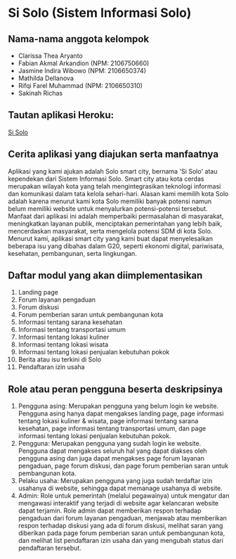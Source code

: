 # Si Solo (Sistem Informasi Solo)

## Nama-nama anggota kelompok
- Clarissa Thea Aryanto
- Fabian Akmal Arkandion (NPM: 2106750660)
- Jasmine Indira Wibowo (NPM: 2106650374)
- Mathilda Dellanova
- Rifqi Farel Muhammad (NPM: 2106650310)
- Sakinah Richas

## Tautan aplikasi Heroku:
   [Si Solo](https://sisolo.herokuapp.com/)

## Cerita aplikasi yang diajukan serta manfaatnya
Aplikasi yang kami ajukan adalah Solo smart city, bernama 'Si Solo' atau kependekan dari Sistem Informasi Solo. Smart city atau kota cerdas merupakan wilayah kota yang telah mengintegrasikan teknologi informasi dan komunikasi dalam tata kelola sehari-hari. Alasan kami memilih kota Solo adalah karena menurut kami kota Solo memiliki banyak potensi namun belum memiliki website untuk menyalurkan potensi-potensi tersebut. Manfaat dari aplikasi ini adalah memperbaiki permasalahan di masyarakat, meningkatkan layanan publik, menciptakan pemerintahan yang lebih baik, mencerdaskan masyarakat, serta mengelola potensi SDM di kota Solo. Menurut kami, aplikasi smart city yang kami buat dapat menyelesaikan beberapa isu yang dibahas dalam G20, seperti ekonomi digital, pariwisata, kesehatan, pembangunan, serta lingkungan.

## Daftar modul yang akan diimplementasikan
1. Landing page
2. Forum layanan pengaduan
3. Forum diskusi
4. Forum pemberian saran untuk pembangunan kota
5. Informasi tentang sarana kesehatan
6. Informasi tentang transportasi umum
7. Informasi tentang lokasi kuliner
8. Informasi tentang lokasi wisata
9. Informasi tentang lokasi penjualan kebutuhan pokok
10. Berita atau isu terkini di Solo
11. Pendaftaran izin usaha

## Role atau peran pengguna beserta deskripsinya
1. Pengguna asing: Merupakan pengguna yang belum login ke website. Pengguna asing hanya dapat mengakses landing page, page informasi tentang lokasi kuliner & wisata, page informasi tentang sarana kesehatan, page informasi tentang transportasi umum, dan page informasi tentang lokasi penjualan kebutuhan pokok.
2. Pengguna: Merupakan pengguna yang sudah login ke website. Pengguna dapat mengakses seluruh hal yang dapat diakses oleh pengguna asing dan juga dapat mengakses page forum layanan pengaduan, page forum diskusi, dan page forum pemberian saran untuk pembangunan kota.
3. Pelaku usaha: Merupakan pengguna yang juga sudah terdaftar izin usahanya di website, sehingga dapat memanage usahanya di website. 
4. Admin: Role untuk pemerintah (melalui pegawainya) untuk mengatur dan mengawasi interaktif yang terjadi di website agar kelancaran website dapat terjamin. Role admin dapat memberikan respon terhadap pengaduan dari forum layanan pengaduan, menjawab atau memberikan respon terhadap diskusi yang ada di forum diskusi, melihat saran yang diberikan pada page forum pemberian saran untuk pembangunan kota, dan melihat list pendaftaran izin usaha dan yang mengubah status dari pendaftaran tersebut.